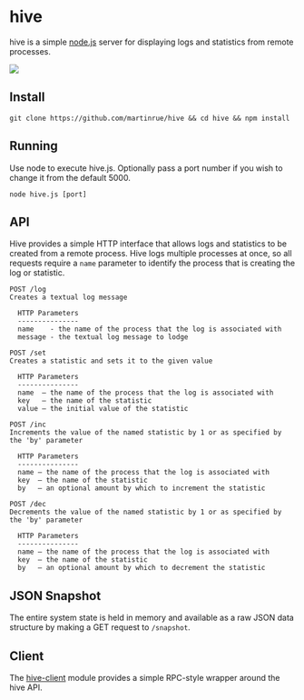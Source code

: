 # hive

hive is a simple [node.js](http://nodejs.org) server for displaying logs and statistics from remote processes.

![](https://github.com/martinrue/hive/raw/master/public/img/readme/hive.png)

## Install

```
git clone https://github.com/martinrue/hive && cd hive && npm install
```

## Running

Use node to execute hive.js. Optionally pass a port number if you wish to change it from the default 5000.

```
node hive.js [port]
```

## API

Hive provides a simple HTTP interface that allows logs and statistics to be created from a remote process. Hive logs multiple processes at once, so all requests require a `name` parameter to identify the process that is creating the log or statistic.

```
POST /log
Creates a textual log message

  HTTP Parameters
  ---------------
  name    - the name of the process that the log is associated with
  message - the textual log message to lodge

POST /set
Creates a statistic and sets it to the given value

  HTTP Parameters
  ---------------
  name  – the name of the process that the log is associated with
  key   – the name of the statistic
  value – the initial value of the statistic

POST /inc
Increments the value of the named statistic by 1 or as specified by the 'by' parameter

  HTTP Parameters
  ---------------
  name – the name of the process that the log is associated with
  key  – the name of the statistic
  by   – an optional amount by which to increment the statistic

POST /dec
Decrements the value of the named statistic by 1 or as specified by the 'by' parameter

  HTTP Parameters
  ---------------
  name – the name of the process that the log is associated with
  key  – the name of the statistic
  by   – an optional amount by which to decrement the statistic
```

## JSON Snapshot

The entire system state is held in memory and available as a raw JSON data structure by making a GET request to `/snapshot`.

## Client

The [hive-client](https://github.com/martinrue/hive-client) module provides a simple RPC-style wrapper around the hive API.